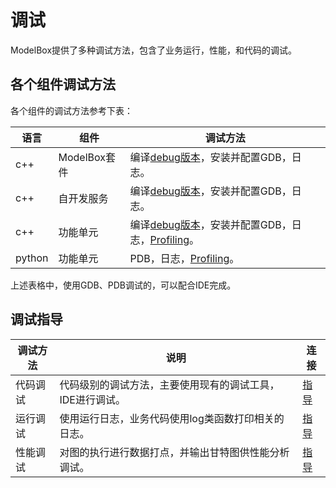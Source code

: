 # 调试

ModelBox提供了多种调试方法，包含了业务运行，性能，和代码的调试。

## 各个组件调试方法

各个组件的调试方法参考下表：

| 语言   | 组件         | 调试方法                                                                                                                   |
| ------ | ------------ | -------------------------------------------------------------------------------------------------------------------------- |
| c++    | ModelBox套件 | 编译[debug版本](../../compile/compile.md#编译和安装)，安装并配置GDB，日志。                                                |
| c++    | 自开发服务   | 编译[debug版本](../../compile/compile.md#编译和安装)，安装并配置GDB，日志。                                                |
| c++    | 功能单元     | 编译[debug版本](../../compile/compile.md#编译和安装)，安装并配置GDB，日志，[Profiling](./profiling.md)。 |
| python | 功能单元     | PDB，日志，[Profiling](./profiling.md)。                                                                 |

上述表格中，使用GDB、PDB调试的，可以配合IDE完成。

## 调试指导

| 调试方法 | 说明                                                      | 连接                  |
| -------- | --------------------------------------------------------- | --------------------- |
| 代码调试 | 代码级别的调试方法，主要使用现有的调试工具，IDE进行调试。 | [指导](code-debug.md) |
| 运行调试 | 使用运行日志，业务代码使用log类函数打印相关的日志。       | [指导](log.md)        |
| 性能调试 | 对图的执行进行数据打点，并输出甘特图供性能分析调试。      | [指导](profiling.md)  |
